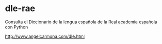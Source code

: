 # dle-rae
Consulta el Diccionario de la lengua española de la Real academia española con Python

http://www.angelcarmona.com/dle.html
